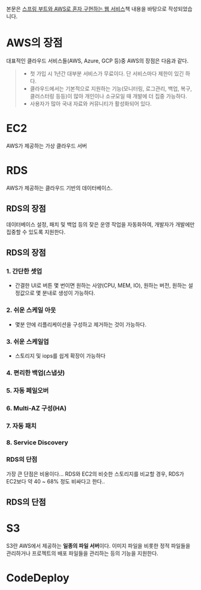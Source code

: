본문은 [스프링 부트와 AWS로 혼자 구현하는 웹 서비스](https://github.com/jojoldu/freelec-springboot2-webservice)책 내용을 바탕으로 작성되었습니다.

# AWS의 장점
대표적인 클라우드 서비스들(AWS, Azure, GCP 등)중 AWS의 장점은 다음과 같다.
> - 첫 가입 시 1년간 대부분 서비스가 무료이다. 단 서비스마다 제한이 있긴 하다.
> - 클라우드에서는 기본적으로 지원하는 기능(모니터링, 로그관리, 백업, 복구, 클러스터링 등등)이 많아 개인이나 소규모일 때 개발에 더 집중 가능하다.
> - 사용자가 많아 국내 자료와 커뮤니티가 활성화되어 있다.


# EC2
AWS가 제공하는 가상 클라우드 서버


# RDS
AWS가 제공하는 클라우드 기반의 데이터베이스.
## RDS의 장점
데이터베이스 설정, 패치 및 백업 등의 잦은 운영 작업을 자동화하여, 개발자가 개발에만 집중할 수 있도록 지원한다.

## RDS의 장점
### 1. 간단한 셋업
- 간결한 UI로 버튼 몇 번이면 원하는 사양(CPU, MEM, IO), 원하는 버전, 원하는 설정값으로 몇 분내로 생성이 가능하다.
### 2. 쉬운 스케일 아웃
- 몇분 안에 리플리케이션을 구성하고 제거하는 것이 가능하다.
### 3. 쉬운 스케일업
- 스토리지 및 iops를 쉽게 확장이 가능하다
### 4. 편리한 백업(스냅샷)
### 5. 자동 페일오버
### 6. Multi-AZ 구성(HA)
### 7. 자동 패치
### 8. Service Discovery

### RDS의 단점
가장 큰 단점은 비용이다...
RDS와 EC2의 비슷한 스토리지를 비교할 경우, RDS가 EC2보다 약 40 ~ 68% 정도 비싸다고 한다..


## RDS의 단점

# S3
S3란 AWS에서 제공하는 <strong>일종의 파일 서버</strong>이다. 이미지 파일을 비롯한 정적 파일들을 관리하거나 프로젝트의 배포 파일들을 관리하는 등의 기능을 지원한다.

# CodeDeploy
